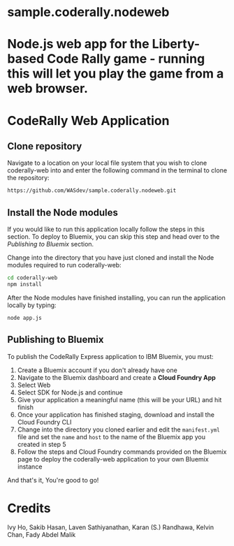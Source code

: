 
# sample.coderally.nodeweb
Node.js web app  for the Liberty-based Code Rally game - running this will let you play the game from a web browser.
=======
# CodeRally Web Application

## Clone repository

Navigate to a location on your local file system that you wish to clone coderally-web into and enter the following command in the terminal to clone the repository:

```bash
https://github.com/WASdev/sample.coderally.nodeweb.git
```

## Install the Node modules

If you would like to run this application locally follow the steps in this section. To deploy to Bluemix, you can skip this step and head over to the *Publishing to Bluemix* section.

Change into the directory that you have just cloned and install the Node modules required to run coderally-web:

```bash
cd coderally-web
npm install
```

After the Node modules have finished installing, you can run the application locally by typing:

```bash
node app.js
```

## Publishing to Bluemix

To publish the CodeRally Express application to IBM Bluemix, you must:

1. Create a Bluemix account if you don't already have one
2. Navigate to the Bluemix dashboard and create a **Cloud Foundry App**
3. Select Web
4. Select SDK for Node.js and continue
5. Give your application a meaningful name (this will be your URL) and hit finish
6. Once your application has finished staging, download and install the Cloud Foundry CLI
7. Change into the directory you cloned earlier and edit the `manifest.yml` file and set the `name` and `host` to the name of the Bluemix app you created in step 5
8. Follow the steps and Cloud Foundry commands provided on the Bluemix page to deploy the coderally-web application to your own Bluemix instance


And that's it, You're good to go!

# Credits

Ivy Ho, Sakib Hasan, Laven Sathiyanathan, Karan (S.) Randhawa, Kelvin Chan, Fady Abdel Malik

